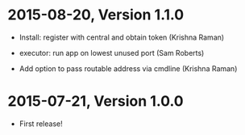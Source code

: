 2015-08-20, Version 1.1.0
=========================

 * Install: register with central and obtain token (Krishna Raman)

 * executor: run app on lowest unused port (Sam Roberts)

 * Add option to pass routable address via cmdline (Krishna Raman)


2015-07-21, Version 1.0.0
=========================

 * First release!
